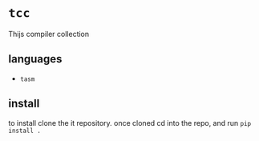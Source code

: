# `tcc`
Thijs compiler collection

## languages
* `tasm`

## install
to install clone the it repository. once cloned cd into the repo, and run `pip install .`
